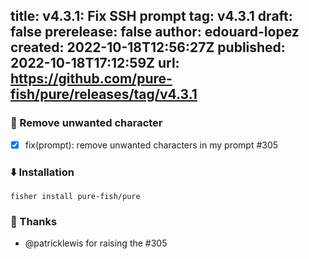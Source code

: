 title:	v4.3.1: Fix SSH prompt
tag:	v4.3.1
draft:	false
prerelease:	false
author:	edouard-lopez
created:	2022-10-18T12:56:27Z
published:	2022-10-18T17:12:59Z
url:	https://github.com/pure-fish/pure/releases/tag/v4.3.1
--
### :bug: Remove unwanted character

* [x]  fix(prompt): remove unwanted characters in my prompt #305 

### :arrow_down: Installation

    fisher install pure-fish/pure

### :clap: Thanks

* @patricklewis for raising the #305
